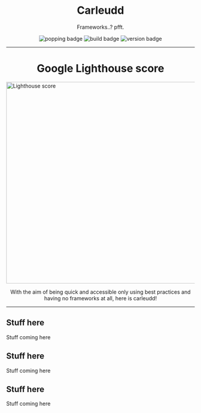 <p align="center">
  <h1 align="center">Carleudd</h1>
  <p align="center">Frameworks..? pfft.</p>
  <p align="center">
    <img alt='popping badge' src='https://img.shields.io/badge/mode-skynet-green.svg?style=flat-square' />
    <img alt='build badge' src='https://img.shields.io/badge/build-passing-green.svg?style=flat-square' />
    <img alt='version badge' src='https://img.shields.io/badge/version-1.0.0-blue.svg?style=flat-square' />
  </p>
</div>
<hr>  
<p align="center">
  <h1 align="center">Google Lighthouse score</h1>
  <img alt='Lighthouse score' src='https://i.imgur.com/T6C8GUo.png' width='538'/>
  <p align="center">
    With the aim of being quick and accessible only using best practices and having no frameworks at all, here is carleudd!
  </p>
</p>
<hr>  


## Stuff here
Stuff coming here


## Stuff here
Stuff coming here


## Stuff here
Stuff coming here


